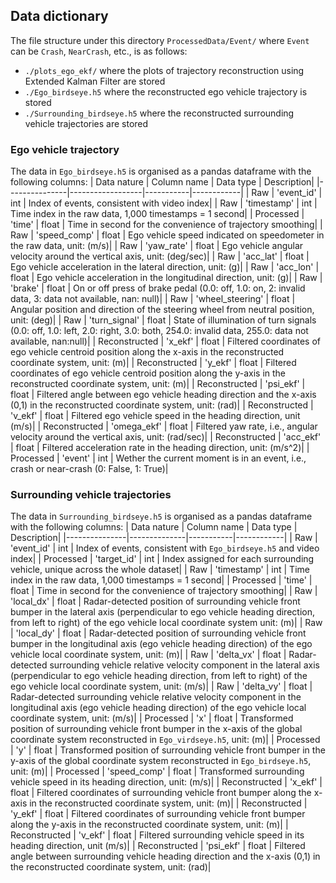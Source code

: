 ## Data dictionary
The file structure under this directory `ProcessedData/Event/` where `Event` can be `Crash`, `NearCrash`, etc., is as follows:
- `./plots_ego_ekf/` where the plots of trajectory reconstruction using Extended Kalman Filter are stored
- `./Ego_birdseye.h5` where the reconstructed ego vehicle trajectory is stored
- `./Surrounding_birdseye.h5` where the reconstructed surrounding vehicle trajectories are stored

### Ego vehicle trajectory
The data in `Ego_birdseye.h5` is organised as a pandas dataframe with the following columns:
| Data nature   | Column name      | Data type | Description|
|---------------|------------------|-----------|------------|
| Raw           | 'event_id'       | int       | Index of events, consistent with video index|
| Raw           | 'timestamp'      | int       | Time index in the raw data, 1,000 timestamps = 1 second|
| Processed     | 'time'           | float     | Time in second for the convenience of trajectory smoothing|
| Raw           | 'speed_comp'     | float     | Ego vehicle speed indicated on speedometer in the raw data, unit: (m/s)|
| Raw           | 'yaw_rate'       | float     | Ego vehicle angular velocity around the vertical axis, unit: (deg/sec)|
| Raw           | 'acc_lat'        | float     | Ego vehicle acceleration in the lateral direction, unit: (g)|
| Raw           | 'acc_lon'        | float     | Ego vehicle acceleration in the longitudinal direction, unit: (g)|
| Raw           | 'brake'          | float     | On or off press of brake pedal (0.0: off, 1.0: on, 2: invalid data, 3: data not available, nan: null)|
| Raw           | 'wheel_steering' | float     | Angular position and direction of the steering wheel from neutral position, unit: (deg)|
| Raw           | 'turn_signal'    | float     | State of illumination of turn signals (0.0: off, 1.0: left, 2.0: right, 3.0: both, 254.0: invalid data, 255.0: data not available, nan:null)|
| Reconstructed | 'x_ekf'          | float     | Filtered coordinates of ego vehicle centroid position along the x-axis in the reconstructed coordinate system, unit: (m)|
| Reconstructed | 'y_ekf'          | float     | Filtered coordinates of ego vehicle centroid position along the y-axis in the reconstructed coordinate system, unit: (m)|
| Reconstructed | 'psi_ekf'        | float     | Filtered angle between ego vehicle heading direction and the x-axis (0,1) in the reconstructed coordinate system, unit: (rad)|
| Reconstructed | 'v_ekf'          | float     | Filtered ego vehicle speed in the heading direction, unit (m/s)|
| Reconstructed | 'omega_ekf'      | float     | Filtered yaw rate, i.e., angular velocity around the vertical axis, unit: (rad/sec)|
| Reconstructed | 'acc_ekf'        | float     | Filtered acceleration rate in the heading direction, unit: (m/s^2)|
| Processed     | 'event'          | int       | Wether the current moment is in an event, i.e., crash or near-crash (0: False, 1: True)|


### Surrounding vehicle trajectories

The data in `Surrounding_birdseye.h5` is organised as a pandas dataframe with the following columns:
| Data nature   | Column name  | Data type | Description|
|---------------|--------------|-----------|------------|
| Raw           | 'event_id'   | int       | Index of events, consistent with `Ego_birdseye.h5` and video index|
| Processed     | 'target_id'  | int       | Index assigned for each surrounding vehicle, unique across the whole dataset|
| Raw           | 'timestamp'  | int       | Time index in the raw data, 1,000 timestamps = 1 second|
| Processed     | 'time'       | float     | Time in second for the convenience of trajectory smoothing|
| Raw           | 'local_dx'   | float     | Radar-detected position of surrounding vehicle front bumper in the lateral axis (perpendicular to ego vehicle heading direction, from left to right) of the ego vehicle local coordinate system unit: (m)|
| Raw           | 'local_dy'   | float     | Radar-detected position of surrounding vehicle front bumper in the longitudinal axis (ego vehicle heading direction) of the ego vehicle local coordinate system, unit: (m)|
| Raw           | 'delta_vx'   | float     | Radar-detected surrounding vehicle relative velocity component in the lateral axis (perpendicular to ego vehicle heading direction, from left to right) of the ego vehicle local coordinate system, unit: (m/s)|
| Raw           | 'delta_vy'   | float     | Radar-detected surrounding vehicle relative velocity component in the longitudinal axis (ego vehicle heading direction) of the ego vehicle local coordinate system, unit: (m/s)|
| Processed     | 'x'          | float     | Transformed position of surrounding vehicle front bumper in the x-axis of the global coordinate system reconstructed in `Ego_virdseye.h5`, unit: (m)|
| Processed     | 'y'          | float     | Transformed position of surrounding vehicle front bumper in the y-axis of the global coordinate system reconstructed in `Ego_birdseye.h5`, unit: (m)|
| Processed     | 'speed_comp' | float     | Transformed surrounding vehicle speed in its heading direction, unit: (m/s)|
| Reconstructed | 'x_ekf'      | float     | Filtered coordinates of surrounding vehicle front bumper along the x-axis in the reconstructed coordinate system, unit: (m)|
| Reconstructed | 'y_ekf'      | float     | Filtered coordinates of surrounding vehicle front bumper along the y-axis in the reconstructed coordinate system, unit: (m)|
| Reconstructed | 'v_ekf'      | float     | Filtered surrounding vehicle speed in its heading direction, unit (m/s)|
| Reconstructed | 'psi_ekf'    | float     | Filtered angle between surrounding vehicle heading direction and the x-axis (0,1) in the reconstructed coordinate system, unit: (rad)|
